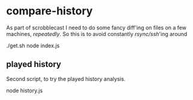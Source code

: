 # compare-history

As part of scrobblecast I need to do some fancy diff'ing on files on a few machines, _repeatedly_.
So this is to avoid constantly _rsync/ssh_'ing around


  ./get.sh
  node index.js

## played history

Second script, to try the played history analysis.

  node history.js
